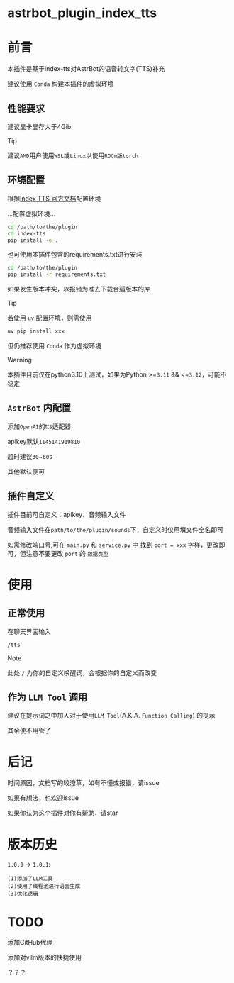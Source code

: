 # astrbot_plugin_index_tts

# 前言

本插件是基于index-tts对AstrBot的语音转文字(TTS)补充

建议使用 `Conda` 构建本插件的虚拟环境

## 性能要求

建议显卡显存大于4Gib
>[!TIP]
>建议`AMD`用户使用`WSL`或`Linux`以使用`ROCm版torch`

## 环境配置

根据[Index TTS 官方文档](https://github.com/index-tts/index-tts)配置环境

...配置虚拟环境...

```bash
cd /path/to/the/plugin
cd index-tts
pip install -e .
```

也可使用本插件包含的requirements.txt进行安装

```bash
cd /path/to/the/plugin
pip install -r requirements.txt
```

如果发生版本冲突，以报错为准去下载合适版本的库

>[!TIP]
>若使用 `uv` 配置环境，则需使用
>```bash
>uv pip install xxx
>```
>但仍推荐使用 `Conda` 作为虚拟环境

>[!WARNING]
>本插件目前仅在python3.10上测试，如果为Python >=`3.11` && <=`3.12`，可能不稳定

## `AstrBot` 内配置

添加`OpenAI`的tts适配器

apikey默认`1145141919810`

超时建议`30`~`60`s

其他默认便可

## 插件自定义

插件目前可自定义：apikey、音频输入文件

音频输入文件在`path/to/the/plugin/sounds`下，自定义时仅用填文件全名即可

如需修改端口号,可在 `main.py` 和 `service.py` 中 找到 
`port = xxx`
字样，更改即可，但注意不要更改 `port` 的 `数据类型`

# 使用

## 正常使用

在聊天界面输入
```cli
/tts
```
>[!NOTE]
>此处 `/` 为你的自定义唤醒词，会根据你的自定义而改变

## 作为 `LLM Tool` 调用 

建议在提示词之中加入对于使用`LLM Tool`(A.K.A. `Function Calling`) 的提示

其余便不用管了

# 后记

时间原因，文档写的较潦草，如有不懂或报错，请issue

如果有想法，也欢迎issue

如果你认为这个插件对你有帮助，请star

# 版本历史

`1.0.0` -> `1.0.1`:

    (1)添加了LLM工具
    (2)使用了线程池进行语音生成
    (3)优化逻辑

# TODO

添加GitHub代理

添加对vllm版本的快捷使用

？？？

